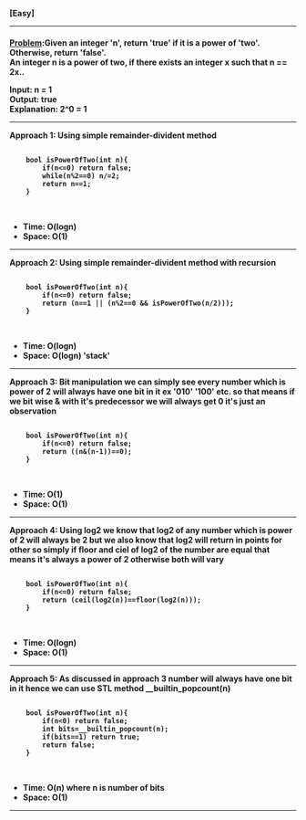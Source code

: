 <b>[Easy]</b>
<br/>

<hr/>

<h4><a href="https://leetcode.com/problems/power-of-two/submissions/1179894397/?envType=daily-question&envId=2024-02-19">Problem</a>:Given an integer 'n', return 'true' if it is a power of 'two'. Otherwise, return 'false'.
<br>
An integer n is a power of two, if there exists an integer x such that n == 2x.. <br>

<b>Input:</b> n = 1<br>
<b>Output:</b> true<br>
<b>Explanation:</b> 2^0 = 1<br>

<hr>
<b>Approach 1: Using simple remainder-divident method</b> 

<br/>

```

    bool isPowerOfTwo(int n){
        if(n<=0) return false;
        while(n%2==0) n/=2;
        return n==1;
    }

```

<br/>
<ul>
<li>Time: O(logn) </li>
<li>Space: O(1) </li>
</ul>
<hr>

<b>Approach 2: Using simple remainder-divident method with recursion</b> 
<br/>

```

    bool isPowerOfTwo(int n){
        if(n<=0) return false;
        return (n==1 || (n%2==0 && isPowerOfTwo(n/2)));
    }

```

<br/>
<ul>
<li>Time: O(logn) </li>
<li>Space: O(logn) 'stack' </li>
</ul>
<hr>

<b>Approach 3: Bit manipulation we can simply see every number which is power of 2 will always have one bit in it ex '010' '100' etc. so that means if we bit wise & with it's predecessor we will always get 0 it's just an observation</b> 
<br/>

```

    bool isPowerOfTwo(int n){
        if(n<=0) return false;
        return ((n&(n-1))==0);
    }

```

<br/>
<ul>
<li>Time: O(1) </li>
<li>Space: O(1) </li>
</ul>
<hr>

<b>Approach 4: Using log2 we know that log2 of any number which is power of 2 will always be 2 but we also know that log2 will return in points for other so simply if floor and ciel of log2 of the number are equal that means it's always a power of 2 otherwise both will vary</b> 
<br/>

```

    bool isPowerOfTwo(int n){
        if(n<=0) return false;
        return (ceil(log2(n))==floor(log2(n)));
    }

```

<br/>
<ul>
<li>Time: O(logn) </li>
<li>Space: O(1) </li>
</ul>
<hr>

<b>Approach 5: As discussed in approach 3 number will always have one bit in it hence we can use STL method __builtin_popcount(n)</b> 
<br/>

```
    
    bool isPowerOfTwo(int n){
        if(n<0) return false;
        int bits=__builtin_popcount(n);
        if(bits==1) return true;
        return false;
    }

```

<br/>
<ul>
<li>Time: O(n) where n is number of bits </li>
<li>Space: O(1) </li>
</ul>
<hr>